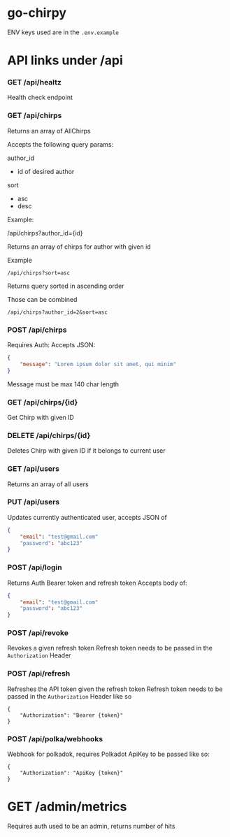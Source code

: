 # go-chirpy

ENV keys used are in the `.env.example`

# API links under /api

### GET /api/healtz

Health check endpoint

### GET /api/chirps

Returns an array of AllChirps

Accepts the following query params:

author_id

- id of desired author

sort

- asc
- desc

Example:

/api/chirps?author_id={id}

Returns an array of chirps for author with given id

Example

```
/api/chirps?sort=asc
```

Returns query sorted in ascending order

Those can be combined

```
/api/chirps?author_id=2&sort=asc
```

### POST /api/chirps

Requires Auth:
Accepts JSON:

```JSON
{
    "message": "Lorem ipsum dolor sit amet, qui minim"
}
```

Message must be max 140 char length

### GET /api/chirps/{id}

Get Chirp with given ID

### DELETE /api/chirps/{id}

Deletes Chirp with given ID if it belongs to current user

### GET /api/users

Returns an array of all users

### PUT /api/users

Updates currently authenticated user, accepts JSON of

```JSON
{
	"email": "test@gmail.com"
	"password": "abc123"
}
```

### POST /api/login

Returns Auth Bearer token and refresh token
Accepts body of:

```JSON
{
	"email": "test@gmail.com"
	"password": "abc123"
}
```

### POST /api/revoke

Revokes a given refresh token
Refresh token needs to be passed in the `Authorization` Header

### POST /api/refresh

Refreshes the API token given the refresh token
Refresh token needs to be passed in the `Authorization` Header like so

```
{
    "Authorization": "Bearer {token}"
}
```

### POST /api/polka/webhooks

Webhook for polkadok, requires Polkadot ApiKey to be passed like so:

```
{
    "Authorization": "ApiKey {token}"
}
```

# GET /admin/metrics

Requires auth used to be an admin, returns number of hits
